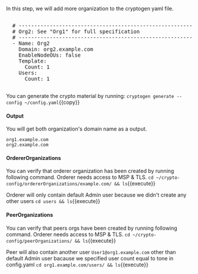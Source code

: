 In this step, we will add more organization to the cryptogen yaml file.

<pre class="file" data-filename="config.yaml">

  # ---------------------------------------------------------------------------
  # Org2: See "Org1" for full specification
  # ---------------------------------------------------------------------------
  - Name: Org2
    Domain: org2.example.com
    EnableNodeOUs: false
    Template:
      Count: 1
    Users:
      Count: 1
	  
</pre>


You can generate the crypto material by running: `cryptogen generate --config ~/config.yaml`{{copy}}

#### Output
You will get both organization's domain name as a output.
```
org1.example.com
org2.example.com
```

#### OrdererOrganizations
You can verify that orderer organization has been created by running following command. Orderer needs access to MSP & TLS.
`cd ~/crypto-config/ordererOrganizations/example.com/ && ls`{{execute}}

Orderer will only contain default Admin user because we didn't create any other users `cd users && ls`{{execute}}

#### PeerOrganizations
You can verify that peers orgs have been created by running following command. Orderer needs access to MSP & TLS.
`cd ~/crypto-config/peerOrganizations/ && ls`{{execute}}

Peer will also contain another user `User1@org1.example.com` other than default Admin user bacause we specified user count equal to tone in config.yaml  `cd org1.example.com/users/ && ls`{{execute}}